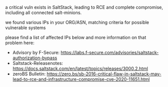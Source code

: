 

a critical vuln exists in SaltStack, 
leading to RCE and complete compromise, including
all connected salt-minions.

we found various IPs in your ORG/ASN,
matching criteria for possible vulnerable systems

please find a list of affected IPs below
and more information on that problem here:

- Advisory by F-Secure: https://labs.f-secure.com/advisories/saltstack-authorization-bypass
- Saltstack-Releasenotes: https://docs.saltstack.com/en/latest/topics/releases/3000.2.html
- zeroBS Bulletin: https://zero.bs/sb-2016-critical-flaw-in-saltstack-may-lead-to-rce-and-infrastructure-compromise-cve-2020-11651.html


    
